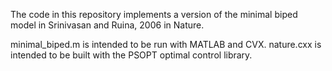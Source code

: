 The code in this repository implements a version of the minimal biped model in
Srinivasan and Ruina, 2006 in Nature.

minimal_biped.m is intended to be run with MATLAB and CVX.
nature.cxx is intended to be built with the PSOPT optimal control library.
